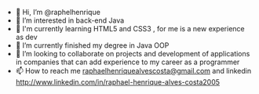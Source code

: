 - 👋 Hi, I’m @raphelhenrique
- 👀 I’m interested in back-end Java
- 🌱 I'm  currently learning HTML5 and CSS3 , for me is a new experience as dev
- 📖 I’m currently finished my degree in Java OOP
- 💞️ I’m looking to collaborate on projects and development of applications in companies that can add experience to my career as a programmer
- 📫 How to reach me raphaelhenriquealvescosta@gmail.com and linkedin http://www.linkedin.com/in/raphael-henrique-alves-costa2005
  
<!---
raphelhenrique/raphelhenrique is a ✨ special ✨ repository because its `README.md` (this file) appears on your GitHub profile.
You can click the Preview link to take a look at your changes.
--->
